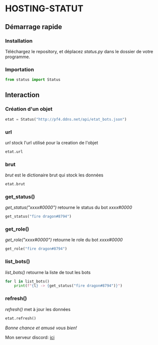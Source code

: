 # HOSTING-STATUT

## Démarrage rapide
### Installation
Téléchargez le repository, et déplacez *status.py* dans le dossier de votre programme.
### Importation
```py
from status import Status
```

## Interaction
### Création d'un objet
```py
etat = Status("http://pf4.ddns.net/api/etat_bots.json")
```

### url
*url* stock l'url utilisé pour la creation de l'objet

```py
etat.url
```
### brut
*brut* est le dictionaire brut qui stock les données
```py
etat.brut
```

### get_status()
*get_status("xxxx#0000")* retourne le status du bot *xxxx#0000*
```py
get_status("fire dragon#8794")
```

### get_role()
*get_role("xxxx#0000")* retourne le role du bot *xxxx#0000*
```py
get_role("fire dragon#8794")
```

### list_bots()
*list_bots()* retourne la liste de tout les bots
```py
for l in list_bots()
    print(f"{l} -> {get_status("fire dragon#8794")}")
```

### refresh()
*refresh()* met à jour les données
```py
etat.refresh()
```

*Bonne chance et amusé vous bien!*

Mon serveur discord: [ici](https://discord.gg/PFbymQ3d97)
